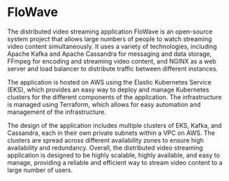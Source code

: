 # FloWave
The distributed video streaming application FloWave is an open-source system project that allows large numbers of people to watch streaming video content simultaneously. It uses a variety of technologies, including Apache Kafka and Apache Cassandra for messaging and data storage, FFmpeg for encoding and streaming video content, and NGINX as a web server and load balancer to distribute traffic between different instances.

The application is hosted on AWS using the Elastic Kubernetes Service (EKS), which provides an easy way to deploy and manage Kubernetes clusters for the different components of the application. The infrastructure is managed using Terraform, which allows for easy automation and management of the infrastructure.

The design of the application includes multiple clusters of EKS, Kafka, and Cassandra, each in their own private subnets within a VPC on AWS. The clusters are spread across different availability zones to ensure high availability and redundancy.
Overall, the distributed video streaming application is designed to be highly scalable, highly available, and easy to manage, providing a reliable and efficient way to stream video content to a large number of users.
